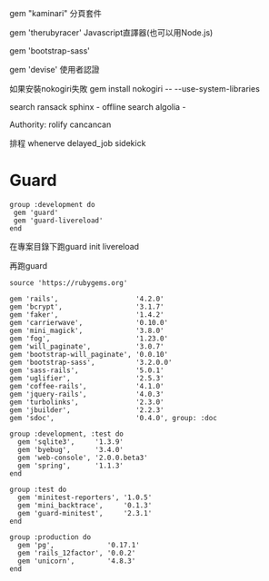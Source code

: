 gem "kaminari" 分頁套件

gem 'therubyracer' Javascript直譯器(也可以用Node.js)

gem 'bootstrap-sass'

gem 'devise' 使用者認證

如果安裝nokogiri失敗
gem install nokogiri -- --use-system-libraries


search
ransack
sphinx - offline search
algolia -

Authority:
rolify cancancan


排程
whenerve
delayed_job
sidekick




# Guard
```
group :development do
 gem 'guard'
 gem 'guard-livereload'
end
```

在專案目錄下跑guard init livereload

再跑guard



```
source 'https://rubygems.org'

gem 'rails',                   '4.2.0'
gem 'bcrypt',                  '3.1.7'
gem 'faker',                   '1.4.2'
gem 'carrierwave',             '0.10.0'
gem 'mini_magick',             '3.8.0'
gem 'fog',                     '1.23.0'
gem 'will_paginate',           '3.0.7'
gem 'bootstrap-will_paginate', '0.0.10'
gem 'bootstrap-sass',          '3.2.0.0'
gem 'sass-rails',              '5.0.1'
gem 'uglifier',                '2.5.3'
gem 'coffee-rails',            '4.1.0'
gem 'jquery-rails',            '4.0.3'
gem 'turbolinks',              '2.3.0'
gem 'jbuilder',                '2.2.3'
gem 'sdoc',                    '0.4.0', group: :doc

group :development, :test do
  gem 'sqlite3',     '1.3.9'
  gem 'byebug',      '3.4.0'
  gem 'web-console', '2.0.0.beta3'
  gem 'spring',      '1.1.3'
end

group :test do
  gem 'minitest-reporters', '1.0.5'
  gem 'mini_backtrace',     '0.1.3'
  gem 'guard-minitest',     '2.3.1'
end

group :production do
  gem 'pg',             '0.17.1'
  gem 'rails_12factor', '0.0.2'
  gem 'unicorn',        '4.8.3'
end
```